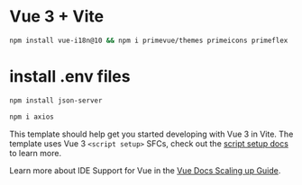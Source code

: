 # Vue 3 + Vite

```bash
npm install vue-i18n@10 && npm i primevue/themes primeicons primeflex
```
# install .env files
```bash
npm install json-server
```
```bash
npm i axios
```
This template should help get you started developing with Vue 3 in Vite. The template uses Vue 3 `<script setup>` SFCs, check out the [script setup docs](https://v3.vuejs.org/api/sfc-script-setup.html#sfc-script-setup) to learn more.

Learn more about IDE Support for Vue in the [Vue Docs Scaling up Guide](https://vuejs.org/guide/scaling-up/tooling.html#ide-support).
